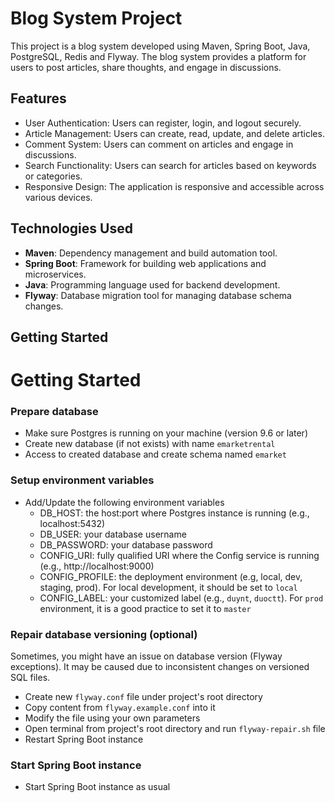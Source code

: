 # Blog System Project

This project is a blog system developed using Maven, Spring Boot, Java, PostgreSQL, Redis and Flyway. The blog system provides a platform for users to post articles, share thoughts, and engage in discussions.

## Features

- User Authentication: Users can register, login, and logout securely.
- Article Management: Users can create, read, update, and delete articles.
- Comment System: Users can comment on articles and engage in discussions.
- Search Functionality: Users can search for articles based on keywords or categories.
- Responsive Design: The application is responsive and accessible across various devices.

## Technologies Used

- **Maven**: Dependency management and build automation tool.
- **Spring Boot**: Framework for building web applications and microservices.
- **Java**: Programming language used for backend development.
- **Flyway**: Database migration tool for managing database schema changes.

## Getting Started

# Getting Started

### Prepare database

* Make sure Postgres is running on your machine (version 9.6 or later)
* Create new database (if not exists) with name `emarketrental`
* Access to created database and create schema named `emarket`

### Setup environment variables
* Add/Update the following environment variables
    * DB_HOST: the host:port where Postgres instance is running (e.g., localhost:5432)
    * DB_USER: your database username
    * DB_PASSWORD: your database password
    * CONFIG_URI: fully qualified URI where the Config service is running (e.g., http://localhost:9000)
    * CONFIG_PROFILE: the deployment environment (e.g, local, dev, staging, prod). For local development, it should be set to `local`
    * CONFIG_LABEL: your customized label (e.g., `duynt`, `duoctt`). For `prod` environment, it is a good practice to set it to `master`

### Repair database versioning (optional)

Sometimes, you might have an issue on database version (Flyway exceptions). It may be caused due to inconsistent changes on versioned SQL files.

* Create new `flyway.conf` file under project's root directory
* Copy content from `flyway.example.conf` into it
* Modify the file using your own parameters
* Open terminal from project's root directory and run `flyway-repair.sh` file
* Restart Spring Boot instance

### Start Spring Boot instance

* Start Spring Boot instance as usual
